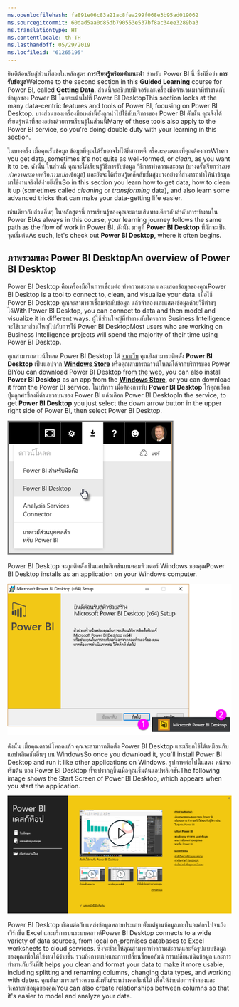 ```yaml
---
ms.openlocfilehash: fa891e06c83a21ac8fea299f068e3b95ad019062
ms.sourcegitcommit: 60dad5aa0d85db790553e537bf8ac34ee3289ba3
ms.translationtype: HT
ms.contentlocale: th-TH
ms.lasthandoff: 05/29/2019
ms.locfileid: "61265195"
---
```

<span data-ttu-id="a52c5-101">ยินดีต้อนรับสู่ส่วนที่สองในหลักสูตร **การเรียนรู้พร้อมคำแนะนำ** สำหรับ Power BI นี้ ซึ่งมีชื่อว่า **การรับข้อมูล**</span><span class="sxs-lookup"><span data-stu-id="a52c5-101">Welcome to the second section in this **Guided Learning** course for Power BI, called **Getting Data**.</span></span> <span data-ttu-id="a52c5-102">ส่วนนี้จะอธิบายฟีเจอร์และเครื่องมือจำนวนมากที่ทำงานกับข้อมูลของ Power BI โดยจะเน้นไปที่ Power BI Desktop</span><span class="sxs-lookup"><span data-stu-id="a52c5-102">This section looks at the many data-centric features and tools of Power BI, focusing on Power BI Desktop.</span></span> <span data-ttu-id="a52c5-103">บางส่วนของเครื่องมือเหล่านี้ยังถูกนำไปใช้กับบริการของ Power BI ดังนั้น คุณจึงได้เรียนรู้หน้าที่สองอย่างด้วยการเรียนรู้ในส่วนนี้</span><span class="sxs-lookup"><span data-stu-id="a52c5-103">Many of these tools also apply to the Power BI service, so you're doing double duty with your learning in this section.</span></span>

<span data-ttu-id="a52c5-104">ในบางครั้ง เมื่อคุณรับข้อมูล ข้อมูลที่คุณได้รับอาจไม่ได้มีสภาพดี หรือ*สะอาด*ตามที่คุณต้องการ</span><span class="sxs-lookup"><span data-stu-id="a52c5-104">When you get data, sometimes it's not quite as well-formed, or *clean*, as you want it to be.</span></span> <span data-ttu-id="a52c5-105">ดังนั้น ในส่วนนี้ คุณจะได้เรียนรู้วิธีการรับข้อมูล วิธีการทำความสะอาด (บางครั้งเรียกว่า*การทำความสะอาด*หรือ*การแปลง*ข้อมูล) และยังจะได้เรียนรู้เคล็ดลับขั้นสูงบางอย่างที่สามารถทำให้นำข้อมูลมาใช้งานจริงได้ง่ายยิ่งขึ้น</span><span class="sxs-lookup"><span data-stu-id="a52c5-105">So in this section you learn how to get data, how to clean it up (sometimes called *cleaning* or *transforming* data), and also learn some advanced tricks that can make your data-getting life easier.</span></span>

<span data-ttu-id="a52c5-106">เช่นเดียวกับส่วนอื่นๆ ในหลักสูตรนี้ การเรียนรู้ของคุณจะตามเส้นทางเดียวกับลำดับการทำงานใน Power BI</span><span class="sxs-lookup"><span data-stu-id="a52c5-106">As always in this course, your learning journey follows the same path as the flow of work in Power BI.</span></span> <span data-ttu-id="a52c5-107">ดังนั้น มาดูที่ **Power BI Desktop** ที่มักจะเป็นจุดเริ่มต้น</span><span class="sxs-lookup"><span data-stu-id="a52c5-107">As such, let's check out **Power BI Desktop**, where it often begins.</span></span>

## <a name="an-overview-of-power-bi-desktop"></a><span data-ttu-id="a52c5-108">ภาพรวมของ Power BI Desktop</span><span class="sxs-lookup"><span data-stu-id="a52c5-108">An overview of Power BI Desktop</span></span>
<span data-ttu-id="a52c5-109">Power BI Desktop คือเครื่องมือในการเชื่อมต่อ ทำความสะอาด และแสดงข้อมูลของคุณ</span><span class="sxs-lookup"><span data-stu-id="a52c5-109">Power BI Desktop is a tool to connect to, clean, and visualize your data.</span></span> <span data-ttu-id="a52c5-110">เมื่อใช้ Power BI Desktop คุณจะสามารถเชื่อมต่อกับข้อมูล แล้วจำลองและแสดงข้อมูลด้วยวิธีต่างๆ ได้</span><span class="sxs-lookup"><span data-stu-id="a52c5-110">With Power BI Desktop, you can connect to data and then model and visualize it in different ways.</span></span> <span data-ttu-id="a52c5-111">ผู้ใช้ส่วนใหญ่ที่ทำงานกับโครงการ Business Intelligence จะใช้เวลาส่วนใหญ่ไปกับการใช้ Power BI Desktop</span><span class="sxs-lookup"><span data-stu-id="a52c5-111">Most users who are working on Business Intelligence projects will spend the majority of their time using Power BI Desktop.</span></span>

<span data-ttu-id="a52c5-112">คุณสามารถดาวน์โหลด Power BI Desktop ได้ [จากเว็บ](http://go.microsoft.com/fwlink/?LinkID=521662) คุณยังสามารถติดตั้ง **Power BI Desktop** เป็นแอปจาก [**Windows Store**](http://aka.ms/pbidesktopstore) หรือคุณสามารถดาวน์โหลดได้จากบริการของ Power BI</span><span class="sxs-lookup"><span data-stu-id="a52c5-112">You can download Power BI Desktop [from the web](http://go.microsoft.com/fwlink/?LinkID=521662), you can also install **Power BI Desktop** as an app from the [**Windows Store**](http://aka.ms/pbidesktopstore), or you can download it from the Power BI service.</span></span> <span data-ttu-id="a52c5-113">ในบริการ เมื่อต้องการรับ **Power BI Desktop** ให้คุณเลือกปุ่มลูกศรชี้ลงที่ด้านขวาบนของ Power BI แล้วเลือก Power BI Desktop</span><span class="sxs-lookup"><span data-stu-id="a52c5-113">In the service, to get **Power BI Desktop** you just select the down arrow button in the upper right side of Power BI, then select Power BI Desktop.</span></span>

![](media/1-1-overview-of-power-bi-desktop/1-1_1.png)

<span data-ttu-id="a52c5-114">Power BI Desktop จะถูกติดตั้งเป็นแอปพลิเคชันบนคอมพิวเตอร์ Windows ของคุณ</span><span class="sxs-lookup"><span data-stu-id="a52c5-114">Power BI Desktop installs as an application on your Windows computer.</span></span>

![](media/1-1-overview-of-power-bi-desktop/1-1_2.png)

<span data-ttu-id="a52c5-115">ดังนั้น เมื่อคุณดาวน์โหลดแล้ว คุณจะสามารถติดตั้ง Power BI Desktop และเรียกใช้ได้เหมือนกับแอปพลิเคชันอื่นๆ บน Windows</span><span class="sxs-lookup"><span data-stu-id="a52c5-115">So once you download it, you'll install Power BI Desktop and run it like other applications on Windows.</span></span> <span data-ttu-id="a52c5-116">รูปภาพต่อไปนี้แสดง หน้าจอเริ่มต้น ของ Power BI Desktop ที่จะปรากฏขึ้นเมื่อคุณเริ่มต้นแอปพลิเคชัน</span><span class="sxs-lookup"><span data-stu-id="a52c5-116">The following image shows the Start Screen of Power BI Desktop, which appears when you start the application.</span></span>

![](media/1-1-overview-of-power-bi-desktop/1-1_3.png)

<span data-ttu-id="a52c5-117">Power BI Desktop เชื่อมต่อกับแหล่งข้อมูลหลายประเภท ตั้งแต่ฐานข้อมูลภายในองค์กรไปจนถึงเวิร์กชีต Excel และบริการบนระบบคลาวด์</span><span class="sxs-lookup"><span data-stu-id="a52c5-117">Power BI Desktop connects to a wide variety of data sources, from local on-premises databases to Excel worksheets to cloud services.</span></span> <span data-ttu-id="a52c5-118">ซึ่งจะช่วยให้คุณสามารถทำความสะอาดและจัดรูปแบบข้อมูลของคุณเพื่อให้ใช้งานได้ง่ายขึ้น รวมถึงการแบ่งและการเปลี่ยนชื่อคอลัมน์ การเปลี่ยนชนิดข้อมูล และการทำงานกับวันที่</span><span class="sxs-lookup"><span data-stu-id="a52c5-118">It helps you clean and format your data to make it more usable, including splitting and renaming columns, changing data types, and working with dates.</span></span> <span data-ttu-id="a52c5-119">คุณยังสามารถสร้างความสัมพันธ์ระหว่างคอลัมน์ได้ เพื่อให้ง่ายต่อการจำลองและวิเคราะห์ข้อมูลของคุณ</span><span class="sxs-lookup"><span data-stu-id="a52c5-119">You can also create relationships between columns so that it's easier to model and analyze your data.</span></span>


